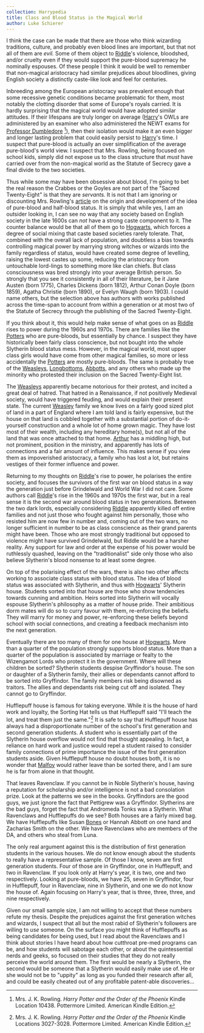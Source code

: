 ```yaml
---
collection: Harrypedia
title: Class and Blood Status in the Magical World
author: Luke Schierer
---
```


I think the case can be made that there are those who think wizarding
traditions, culture, and probably even blood lines are important, but that not
all of them are *evil.*  Some of them object to [Riddle]'s violence, bloodshed,
and/or cruelty even if they would support the pure-blood supremacy he nominally
espouses.  Of these people I think it would be well to remember that non-magical
aristocracy had similar prejudices about bloodlines, giving English society a
distinctly caste-like look and feel for centuries.  

Inbreeding among the European aristocracy was prevalent enough that some
recessive genetic conditions became problematic for them, most notably the
clotting disorder that some of Europe's royals carried.  It is hardly surprising
that the magical world would have adopted similar attitudes. If their lifespans
are truly longer on average ([Harry]'s OWLs are administered by an examiner who
also administered the NEWT exams for [Professor Dumbledore][Dumbledore] [^210220-1]), then
their isolation would make it an even bigger and longer lasting problem that
could easily persist to [Harry]'s time.  I suspect that pure-blood is actually an
over simplification of the average pure-blood's world view.  I suspect that Mrs.
Rowling, being focused on school kids, simply did not expose us to the class
structure that *must* have carried over from the non-magical world as the
Statute of Secrecy gave a final divide to the two societies.  

Thus while some may have been obsessive about blood, I'm going to bet the real
reason the Crabbes or the Goyles are not part of the "Sacred Twenty-Eight" is
that they are *servants.*  It is not that I am ignoring or discounting Mrs.
Rowling's [article][wwwbrpb] on the origin and development of the idea of
pure-blood and half-blood status.  It is simply that while yes, I am an outsider
looking in, I can see no way that any society based on English society in the
late 1600s can *not* have a strong caste component to it.  The counter balance
would be that all of them go to [Hogwarts], which forces a degree of social mixing
that caste based societies rarely tolerate. That, combined with the overall lack
of population, and doubtless a bias towards controlling magical power by
marrying strong witches or wizards into the family regardless of status, would
have created some degree of levelling, raising the lowest castes up some,
reducing the aristocracy from untouchable lord-lings to something more like clan
chiefs. But class consciousness was bred strongly into your average British
person.  So strongly that you see it consistently in all of their literature, be
it Jane Austen (born 1775), Charles Dickens (born 1812), Arthur Conan Doyle
(born 1859), Agatha Christie (born 1890), or Evelyn Waugh (born 1903). I could
name others, but the selection above has authors with works published across the
time-span to account from within a generation or at most two of the Statute of
Secrecy through the publishing of the Sacred Twenty-Eight. 

If you think about it, this would help make sense of what goes on as [Riddle]
rises to power during the 1960s and 1970s.  There are families like the
[Potters] who are pure-bloods, but essentially by chance.  I suspect they
have historically been fairly class conscience, but not bought into the whole
Slytherin blood status mess.  However, in the magical world, most upper class
girls would have come from other magical families, so more or less accidentally
the [Potters] are mostly pure-bloods.  The same is probably true of the
[Weasleys], [Longbottoms], [Abbotts], and any others who made up the
minority who protested their inclusion on the Sacred Twenty-Eight list.  

[Potters]: <../../people/potter>

[Weasleys]: <../../people/weasley>

[Weasley]: <../../people/weasley>

[Longbottoms]: <../../people/longbottom>

[Abbotts]: <../../people/abbott>

The [Weasleys] apparently became notorious for their protest, and incited a
great deal of hatred.  That hatred in a Renaissance, if not positively Medieval
society, would have triggered feuding, and would explain their present state.
The current [Weasley] family we know lives on a fairly good sized plot of
land in a part of England where I am told land is fairly expensive, but the
house on that land is cobbled together with a substantial portion of
do-it-yourself construction and a whole lot of home grown magic.  They have
lost most of their wealth, including any hereditary home(s), but not all of the
land that was once attached to that home.  [Arthur] has a middling high, but not
prominent, position in the ministry, and apparently has lots of connections and
a fair amount of influence.  This makes sense if you view them as impoverished
aristocracy, a family who has lost a lot, but retains vestiges of their former
influence and power. 

Returning to my thoughts on [Riddle]'s rise to power, he polarises the entire
society, and focuses the survivors of the first war on blood status in a way the
generation just before Grindelwald and World War I did not care.  Some authors
call [Riddle]'s rise in the 1960s and 1970s the first war, but in a real sense it
is the second war around blood status in two generations.  Between the two dark
lords, especially considering [Riddle] apparently killed off entire families and
not just those who fought against him personally, those who resisted him are now
few in number and, coming out of the two wars, no longer sufficient in number to
be as class conscience as their grand parents might have been. Those who are
most strongly traditional but opposed to violence might have survived
Grindelwald, but Riddle would be a harsher reality.  Any support for law and
order at the expense of his power would be ruthlessly quashed, leaving on the
"traditionalist" side only those who also believe Slytherin's blood nonsense to
at least some degree.  

On top of the polarising effect of the wars, there is also two other affects
working to associate class status with blood status.  The idea of blood status
was associated with Slytherin, and thus with [Hogwarts]' Slytherin house.
Students sorted into that house are those who show tendencies towards cunning
and ambition.  Heirs sorted into Slytherin will vocally espouse Slytherin's
philosophy as a matter of house pride.  Their ambitious dorm mates will do so to
curry favour with them, re-enforcing the beliefs.  They will marry for money and
power, re-enforcing these beliefs beyond school with social connections, and
creating a feedback mechanism into the next generation. 

[Hogwarts]: <../../hogwarts>

[Riddle]: <../../people/riddle/tom_marvolo>

[Arthur]: <../../people/weasley/arthur>

Eventually there are too many of them for one house at [Hogwarts].  More than
a quarter of the population strongly supports blood status.  More than a quarter
of the population is associated by marriage or fealty to the Wizengamot Lords
who protect it in the government.  Where will these children be sorted?
Slytherin students despise Gryffindor's house.  The son or daughter of a
Slytherin family, their allies or dependants cannot afford to be sorted into
Gryffindor.  The family members risk being disowned as traitors.  The allies and
dependants risk being cut off and isolated.  They cannot go to Gryffindor.

Hufflepuff house is famous for taking everyone.  While it is the house of hard
work and loyalty, the Sorting Hat tells us that Hufflepuff said "I'll teach the
lot, and treat them just the same."[^200701-2]  It is safe to say that
Hufflepuff house has always had a disproportionate number of the school's first
generation and second generation students.  A student who is essentially part of
the Slytherin house overflow would not find that thought appealing.  In fact, a
reliance on hard work and justice would repel a student raised to consider
family connections of prime importance the issue of the first generation
students aside.  Given Hufflepuff house no doubt houses both, it is no wonder
that [Malfoy][Draco] would rather leave than be sorted there, and I am sure he is far
from alone in that thought. 

That leaves Ravenclaw.  If you cannot be in Noble Slytherin's house, having a
reputation for scholarship and/or intelligence is not a bad consolation prize.
Look at the patterns we see in the books.  Gryffindors are the good guys, we
just ignore the fact that Pettigrew was a Gryffindor.  Slytherins are the bad
guys, forget the fact that Andromeda Tonks was a Slytherin.  What Ravenclaws and
Hufflepuffs do we see? Both houses are a fairly mixed bag.  We have Hufflepuffs
like Susan [Bones] or Hannah Abbott on one hand and Zacharias Smith
on the other.  We have Ravenclaws who are members of the DA, and others who
steal from Luna.  

[Bones]: <../../people/bones>

[Draco]: <../../people/malfoy/draco_lucius>

The only real argument against this is the distribution of first generation
students in the various houses.  We do not know enough about the students to
really have a representative sample.  Of those I know, seven are first
generation students.  Four of those are in Gryffindor, one in Hufflepuff, and
two in Ravenclaw.  If you look only at Harry's year, it is two, one and two
respectively.  Looking at pure-bloods, we have 25, seven in Gryffindor, four in
Hufflepuff, four in Ravenclaw, nine in Slytherin, and one we do not know the
house of. Again focusing on Harry's year, that is three, three, three, and nine
respectively. 

Given our small sample size, I am not willing to accept that these numbers
refute my thesis.  Despite the prejudices against the first generation witches
and wizards, I suspect that all but the most rabid of Slytherin's followers are
willing to *use* someone.  On the surface you might think of Hufflepuffs as
being candidates for being used, but I read about the Ravenclaws and I think
about stories I have heard about how cutthroat pre-med programs can be, and how 
students will sabotage each other, or about the quintessential nerds and geeks,
so focused on their studies that they do not really perceive the world around
them.  The first would be nearly a Slytherin, the second would be someone that a
Slytherin would easily make use of.  He or she would not be to "uppity" as long
as you funded their research after all, and could be easily cheated out of any
profitable patent-able discoveries…

[Harry]: <../../people/potter/harry_james>

[Dumbledore]: <../../people/dumbledore/albus_percival_wulfric_brian>

[wwwbrpb]: https://www.wizardingworld.com/writing-by-jk-rowling/pure-blood

[^200701-2]: Mrs. J. K. Rowling. _Harry Potter and the Order of the Phoenix_
    Kindle Locations 3027-3028. Pottermore Limited. American Kindle Edition. 

[^210220-1]: Mrs. J. K. Rowling. _Harry Potter and the Order of the Phoenix_ 
    Kindle Location 10438. Pottermore Limited. American Kindle Edition. 
